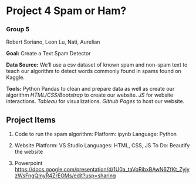 # Project 4 Spam or Ham?
### Group 5
Robert Soriano, Leon Lu, Nati, Aurelian

**Goal:** Create a Text Spam Detector

**Data Source:** We’ll use a csv dataset of known spam and non-spam text to teach our algorithm to detect words commonly found in spams found on Kaggle.

**Tools:** Python Pandas to clean and prepare data as well as create our algorithm *HTML/CSS/Bootstrap* to create our website.
*JS* for website interactions.
*Tableau* for visualizations.
*Github Pages* to host our website.

## Project Items

1) Code to run the spam algorithm:
Platform: ipynb
Language: Python

2) Website
Platform: VS Studio
Languages: HTML, CSS, JS
To Do: 
Beautify the website

3) Powerpoint
https://docs.google.com/presentation/d/1U0a_taVoRibxBAwN6ZfKt_ZyjyzWsFngQmyR4ZrEOMs/edit?usp=sharing
